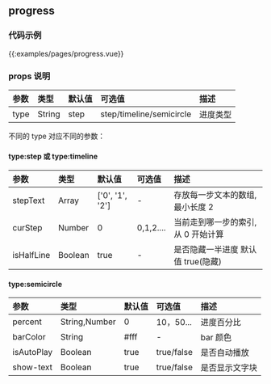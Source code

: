 ## progress

### 代码示例

{{:examples/pages/progress.vue}}

### props 说明

| 参数 | 类型   | 默认值 | 可选值                   | 描述     |
| :--- | :----- | :----- | :----------------------- | :------- |
| type | String | step   | step/timeline/semicircle | 进度类型 |

不同的 type 对应不同的参数：

#### type:step 或 type:timeline

| 参数       | 类型    | 默认值          | 可选值    | 描述                               |
| :--------- | :------ | :-------------- | :-------- | :--------------------------------- |
| stepText   | Array   | ['0', '1', '2'] | -         | 存放每一步文本的数组,最小长度 2    |
| curStep    | Number  | 0               | 0,1,2.... | 当前走到哪一步的索引,从 0 开始计算 |
| isHalfLine | Boolean | true            | -         | 是否隐藏一半进度 默认值 true(隐藏) |

#### type:semicircle

| 参数       | 类型          | 默认值 | 可选值     | 描述           |
| :--------- | :------------ | :----- | :--------- | :------------- |
| percent    | String,Number | 0      | 10，50...  | 进度百分比     |
| barColor   | String        | #fff   | -          | bar 颜色       |
| isAutoPlay | Boolean       | true   | true/false | 是否自动播放   |
| show-text  | Boolean       | true   | true/false | 是否显示文字块 |
